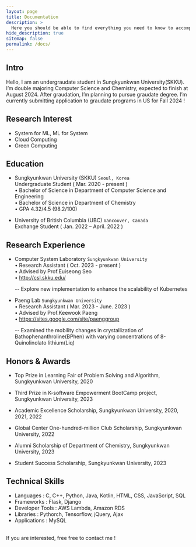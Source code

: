 ```yaml
---
layout: page
title: Documentation
description: >
  Here you should be able to find everything you need to know to accomplish the most common tasks when blogging with Hydejack.
hide_description: true
sitemap: false
permalink: /docs/
---
```


## Intro
Hello, I am an undergraudate student in Sungkyunkwan University(SKKU). I’m double majoring Computer Science and Chemistry, expected to finish at August 2024. After graudation, I’m planning to pursue graudate degree. I’m currently submitting application to graudate programs in US for Fall 2024 !

## Research Interest
* System for ML, ML for System
* Cloud Computing
* Green Computing 

## Education
* Sungkyunkwan University (SKKU) `Seoul, Korea` <br>
    Undergraduate Student     ( Mar. 2020 - present ) <br>
    • Bachelor of Science in Department of Computer Science and Engineering <br>
    •	Bachelor of Science in Department of Chemistry <br>
    •	GPA 4.32/4.5 (98.2/100) <br>

* University of British Columbia (UBC) `Vancouver, Canada` <br>
    Exchange Student      ( Jan. 2022 – April. 2022 ) <br>

## Research Experience
* Computer System Laboratory `Sungkyunkwan University` <br>
   • Research Assistant      ( Oct. 2023 - present )  <br>
   • Advised by Prof.Euiseong Seo <br>
   • http://csl.skku.edu/ <br>

  -- Explore new implementation to enhance the scalability of Kubernetes

* Paeng Lab `Sungkyunkwan University` <br>
   • Research Assistant      ( Mar. 2023 - June. 2023 ) <br>
   • Advised by Prof.Keewook Paeng <br>
   • https://sites.google.com/site/paenggroup <br>

  -- Examined the mobility changes in crystallization of Bathophenanthroline(BPhen) with varying concentrations of 8-Quinolinolato lithium(Liq)

## Honors & Awards
* Top Prize in Learning Fair of Problem Solving and Algorithm, Sungkyunkwan University, 2020 <br>
* Third Prize in K-software Empowerment BootCamp project, Sungkyunkwan University, 2023 <br>

* Academic Excellence Scholarship, Sungkyunkwan University, 2020, 2021, 2022 <br>
* Global Center One-hundred-million Club Scholarship, Sungkyunkwan University, 2022 <br>
* Alumni Scholarship of Department of Chemistry, Sungkyunkwan University, 2023 <br>
* Student Success Scholarship, Sungkyunkwan University, 2023 <br>

## Technical Skills
* Languages :
  C, C++, Python, Java, Kotlin, HTML, CSS, JavaScript, SQL <br>
* Frameworks :
  Flask, Django <br>
* Developer Tools :
  AWS Lambda, Amazon RDS <br>
* Libraries :
  Pythorch, Tensorflow, jQuery, Ajax <br>
* Applications :
  MySQL <br>

<br>
If you are interested, free free to contact me !
<br>
    
<!--
Here you should be able to find everything you need to know to accomplish the most common tasks when blogging with Hydejack.
Should you think something is missing, [please let me know](mailto:mail@qwtel.com).
Should you discover a mistake in the docs (or a bug in general) feel free to [open an issue](https://github.com/hydecorp/hydejack/issues) on GitHub.

While this manual tries to be beginner-friendly, as a user of Jekyll it is assumed that you are comfortable running shell commands and editing text files.
{:.note}


## Getting started
* [Install]{:.heading.flip-title} --- How to install and run Hydejack.
* [Upgrade]{:.heading.flip-title} --- You can skip this if you haven't used Hydejack before.
* [Config]{:.heading.flip-title} --- Once Jekyll is running you can start editing your config file.
{:.related-posts.faded}

## Using Hydejack
* [Basics]{:.heading.flip-title} --- How to add different types of content.
* [Writing]{:.heading.flip-title} --- Producing markdown content for Hydejack.
* [Scripts]{:.heading.flip-title} --- How to include 3rd party scripts on your site.
* [Build]{:.heading.flip-title} --- How to build the static files for deployment.
* [Advanced]{:.heading.flip-title} --- Guides for more advanced tasks.
{:.related-posts.faded}

## Other
* [LICENSE]{:.heading.flip-title} --- The license of this project.
* [NOTICE]{:.heading.flip-title} --- Parts of this program are provided under separate licenses.
* [CHANGELOG]{:.heading.flip-title} --- Version history of Hydejack.
{:.related-posts.faded}

[install]: install.md
[upgrade]: upgrade.md
[config]: config.md
[basics]: basics.md
[writing]: writing.md
[scripts]: scripts.md
[build]: build.md
[advanced]: advanced.md
[LICENSE]: ../LICENSE.md
[NOTICE]: ../NOTICE.md
[CHANGELOG]: ../CHANGELOG.md
-->